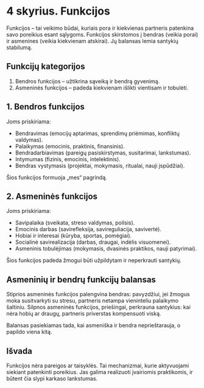 # 4 skyrius. Funkcijos

Funkcijos – tai veikimo būdai, kuriais pora ir kiekvienas partneris patenkina savo poreikius esant sąlygoms. Funkcijos skirstomos į bendras (veikia porai) ir asmenines (veikia kiekvienam atskirai). Jų balansas lemia santykių stabilumą.

## Funkcijų kategorijos

1. Bendros funkcijos – užtikrina sąveiką ir bendrą gyvenimą.
2. Asmeninės funkcijos – padeda kiekvienam išlikti vientisam ir tobulėti.

## 1. Bendros funkcijos

Joms priskiriama:

- Bendravimas (emocijų aptarimas, sprendimų priėmimas, konfliktų valdymas).
- Palaikymas (emocinis, praktinis, finansinis).
- Bendradarbiavimas (pareigų pasiskirstymas, susitarimai, lankstumas).
- Intymumas (fizinis, emocinis, intelektinis).
- Bendras vystymasis (projektai, mokymasis, ritualai, nauji įspūdžiai).

Šios funkcijos formuoja „mes“ pagrindą.

## 2. Asmeninės funkcijos

Joms priskiriama:

- Savipalaika (sveikata, streso valdymas, poilsis).
- Emocinis darbas (savirefleksija, savireguliacija, savivertė).
- Hobiai ir interesai (kūryba, sportas, pomėgiai).
- Socialinė savirealizacija (darbas, draugai, indėlis visuomenei).
- Asmeninis tobulėjimas (mokymasis, dvasinės praktikos, nauji patyrimai).

Šios funkcijos padeda žmogui būti užpildytam ir neperkrauti santykių.

## Asmeninių ir bendrų funkcijų balansas

Stiprios asmeninės funkcijos palengvina bendras: pavyzdžiui, jei žmogus moka susitvarkyti su stresu, partneris netampa vieninteliu palaikymo šaltiniu. Silpnos asmeninės funkcijos, priešingai, perkrauna santykius: kai nėra hobių ar draugų, partneris priverstas kompensuoti viską.

Balansas pasiekiamas tada, kai asmeniška ir bendra neprieštarauja, o papildo viena kitą.

## Išvada

Funkcijos nėra pareigos ar taisyklės. Tai mechanizmai, kurie aktyvuojami siekiant patenkinti poreikius. Jas galima realizuoti įvairiomis praktikomis, ir būtent čia slypi karkaso lankstumas.
